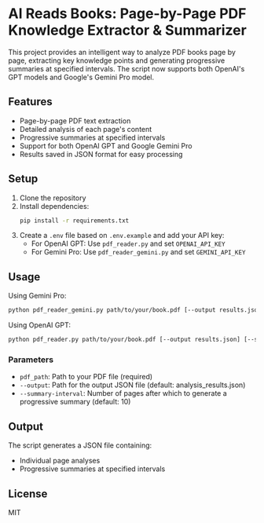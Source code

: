 # AI Reads Books: Page-by-Page PDF Knowledge Extractor & Summarizer

This project provides an intelligent way to analyze PDF books page by page, extracting key knowledge points and generating progressive summaries at specified intervals. The script now supports both OpenAI's GPT models and Google's Gemini Pro model.

## Features

- Page-by-page PDF text extraction
- Detailed analysis of each page's content
- Progressive summaries at specified intervals
- Support for both OpenAI GPT and Google Gemini Pro
- Results saved in JSON format for easy processing

## Setup

1. Clone the repository
2. Install dependencies:
   ```bash
   pip install -r requirements.txt
   ```
3. Create a `.env` file based on `.env.example` and add your API key:
   - For OpenAI GPT: Use `pdf_reader.py` and set `OPENAI_API_KEY`
   - For Gemini Pro: Use `pdf_reader_gemini.py` and set `GEMINI_API_KEY`

## Usage

Using Gemini Pro:
```bash
python pdf_reader_gemini.py path/to/your/book.pdf [--output results.json] [--summary-interval 10]
```

Using OpenAI GPT:
```bash
python pdf_reader.py path/to/your/book.pdf [--output results.json] [--summary-interval 10]
```

### Parameters

- `pdf_path`: Path to your PDF file (required)
- `--output`: Path for the output JSON file (default: analysis_results.json)
- `--summary-interval`: Number of pages after which to generate a progressive summary (default: 10)

## Output

The script generates a JSON file containing:
- Individual page analyses
- Progressive summaries at specified intervals

## License

MIT
